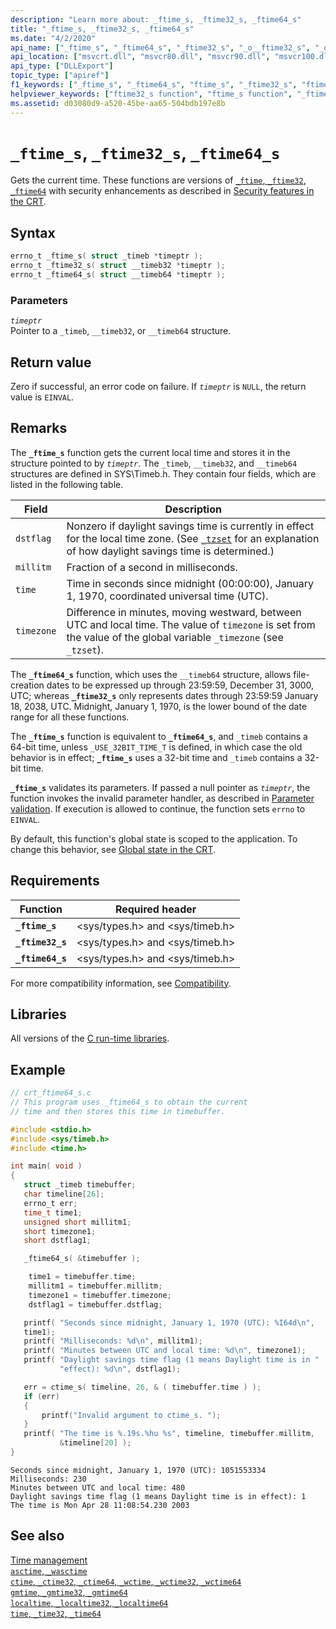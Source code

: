 ```yaml
---
description: "Learn more about: _ftime_s, _ftime32_s, _ftime64_s"
title: "_ftime_s, _ftime32_s, _ftime64_s"
ms.date: "4/2/2020"
api_name: ["_ftime_s", "_ftime64_s", "_ftime32_s", "_o__ftime32_s", "_o__ftime64_s"]
api_location: ["msvcrt.dll", "msvcr80.dll", "msvcr90.dll", "msvcr100.dll", "msvcr100_clr0400.dll", "msvcr110.dll", "msvcr110_clr0400.dll", "msvcr120.dll", "msvcr120_clr0400.dll", "ucrtbase.dll", "api-ms-win-crt-time-l1-1-0.dll", "api-ms-win-crt-private-l1-1-0.dll"]
api_type: ["DLLExport"]
topic_type: ["apiref"]
f1_keywords: ["_ftime_s", "_ftime64_s", "ftime_s", "_ftime32_s", "ftime32_s", "ftime64_s"]
helpviewer_keywords: ["ftime32_s function", "ftime_s function", "_ftime64_s function", "current time", "ftime64_s function", "time, getting current", "_ftime_s function", "_ftime32_s function"]
ms.assetid: d03080d9-a520-45be-aa65-504bdb197e8b
---
```

# `_ftime_s`, `_ftime32_s`, `_ftime64_s`

Gets the current time. These functions are versions of [`_ftime`, `_ftime32`, `_ftime64`](ftime-ftime32-ftime64.md) with security enhancements as described in [Security features in the CRT](../security-features-in-the-crt.md).

## Syntax

```C
errno_t _ftime_s( struct _timeb *timeptr );
errno_t _ftime32_s( struct __timeb32 *timeptr );
errno_t _ftime64_s( struct __timeb64 *timeptr );
```

### Parameters

*`timeptr`*\
Pointer to a `_timeb`, `__timeb32`, or `__timeb64` structure.

## Return value

Zero if successful, an error code on failure. If *`timeptr`* is `NULL`, the return value is `EINVAL`.

## Remarks

The **`_ftime_s`** function gets the current local time and stores it in the structure pointed to by *`timeptr`*. The `_timeb`, `__timeb32`, and `__timeb64` structures are defined in SYS\Timeb.h. They contain four fields, which are listed in the following table.

| Field | Description |
|---|---|
| `dstflag` | Nonzero if daylight savings time is currently in effect for the local time zone. (See [`_tzset`](tzset.md) for an explanation of how daylight savings time is determined.) |
| `millitm` | Fraction of a second in milliseconds. |
| `time` | Time in seconds since midnight (00:00:00), January 1, 1970, coordinated universal time (UTC). |
| `timezone` | Difference in minutes, moving westward, between UTC and local time. The value of `timezone` is set from the value of the global variable `_timezone` (see `_tzset`). |

The **`_ftime64_s`** function, which uses the `__timeb64` structure, allows file-creation dates to be expressed up through 23:59:59, December 31, 3000, UTC; whereas **`_ftime32_s`** only represents dates through 23:59:59 January 18, 2038, UTC. Midnight, January 1, 1970, is the lower bound of the date range for all these functions.

The **`_ftime_s`** function is equivalent to **`_ftime64_s`**, and `_timeb` contains a 64-bit time, unless `_USE_32BIT_TIME_T` is defined, in which case the old behavior is in effect; **`_ftime_s`** uses a 32-bit time and `_timeb` contains a 32-bit time.

**`_ftime_s`** validates its parameters. If passed a null pointer as *`timeptr`*, the function invokes the invalid parameter handler, as described in [Parameter validation](../parameter-validation.md). If execution is allowed to continue, the function sets `errno` to `EINVAL`.

By default, this function's global state is scoped to the application. To change this behavior, see [Global state in the CRT](../global-state.md).

## Requirements

| Function | Required header |
|---|---|
| **`_ftime_s`** | \<sys/types.h> and \<sys/timeb.h> |
| **`_ftime32_s`** | \<sys/types.h> and \<sys/timeb.h> |
| **`_ftime64_s`** | \<sys/types.h> and \<sys/timeb.h> |

For more compatibility information, see [Compatibility](../compatibility.md).

## Libraries

All versions of the [C run-time libraries](../crt-library-features.md).

## Example

```C
// crt_ftime64_s.c
// This program uses _ftime64_s to obtain the current
// time and then stores this time in timebuffer.

#include <stdio.h>
#include <sys/timeb.h>
#include <time.h>

int main( void )
{
   struct _timeb timebuffer;
   char timeline[26];
   errno_t err;
   time_t time1;
   unsigned short millitm1;
   short timezone1;
   short dstflag1;

   _ftime64_s( &timebuffer );

    time1 = timebuffer.time;
    millitm1 = timebuffer.millitm;
    timezone1 = timebuffer.timezone;
    dstflag1 = timebuffer.dstflag;

   printf( "Seconds since midnight, January 1, 1970 (UTC): %I64d\n",
   time1);
   printf( "Milliseconds: %d\n", millitm1);
   printf( "Minutes between UTC and local time: %d\n", timezone1);
   printf( "Daylight savings time flag (1 means Daylight time is in "
           "effect): %d\n", dstflag1);

   err = ctime_s( timeline, 26, & ( timebuffer.time ) );
   if (err)
   {
       printf("Invalid argument to ctime_s. ");
   }
   printf( "The time is %.19s.%hu %s", timeline, timebuffer.millitm,
           &timeline[20] );
}
```

```Output
Seconds since midnight, January 1, 1970 (UTC): 1051553334
Milliseconds: 230
Minutes between UTC and local time: 480
Daylight savings time flag (1 means Daylight time is in effect): 1
The time is Mon Apr 28 11:08:54.230 2003
```

## See also

[Time management](../time-management.md)\
[`asctime`, `_wasctime`](asctime-wasctime.md)\
[`ctime`, `_ctime32`, `_ctime64`, `_wctime`, `_wctime32`, `_wctime64`](ctime-ctime32-ctime64-wctime-wctime32-wctime64.md)\
[`gmtime`, `_gmtime32`, `_gmtime64`](gmtime-gmtime32-gmtime64.md)\
[`localtime`, `_localtime32`, `_localtime64`](localtime-localtime32-localtime64.md)\
[`time`, `_time32`, `_time64`](time-time32-time64.md)
